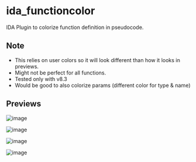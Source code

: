# ida_functioncolor
 IDA Plugin to colorize function definition in pseudocode.

## Note

- This relies on user colors so it will look different than how it looks in previews.
- Might not be perfect for all functions.
- Tested only with v8.3
- Would be good to also colorize params (different color for type & name)

## Previews

![image](https://github.com/sneakyevil/ida_functioncolor/assets/29150970/b5aa7885-8c9e-4239-aa4f-fa370d3fdc40)

![image](https://github.com/sneakyevil/ida_functioncolor/assets/29150970/59c09e7e-5d24-4242-a50c-3dc7bbe18cd4)

![image](https://github.com/sneakyevil/ida_functioncolor/assets/29150970/fa48280d-890a-43e4-a70a-905056f2c975)

![image](https://github.com/sneakyevil/ida_functioncolor/assets/29150970/98db596c-97b3-4051-91e5-c0191a7cecea)
